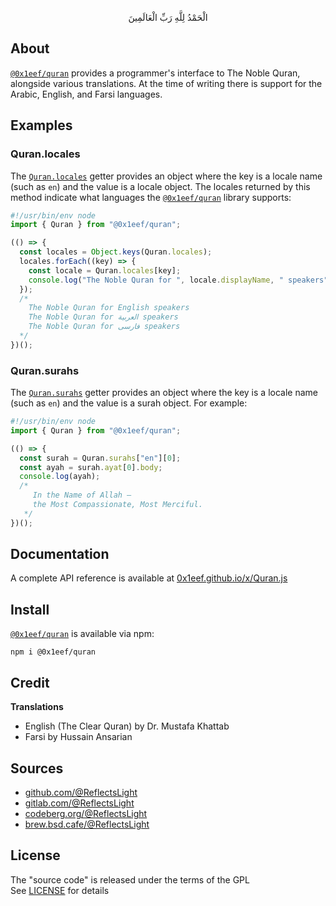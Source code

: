 <p align="center">
الْحَمْدُ لِلَّهِ رَبِّ الْعَالَمِينَ
</p>

## About

[`@0x1eef/quran`](https://www.npmjs.com/package/@0x1eef/quran)
provides a programmer's interface to The Noble Quran,
alongside various translations. At the time of writing
there is support for the Arabic, English, and Farsi languages.

## Examples

### Quran.locales

The
[`Quran.locales`](http://0x1eef.github.io/x/Quran.js/classes/Quran.html#locales)
getter provides an object where the
key is a locale name (such as `en`) and the value is a
locale object. The locales returned by this method indicate
what languages the
[`@0x1eef/quran`](https://www.npmjs.com/package/@0x1eef/quran)
library supports:

```typescript
#!/usr/bin/env node
import { Quran } from "@0x1eef/quran";

(() => {
  const locales = Object.keys(Quran.locales);
  locales.forEach((key) => {
    const locale = Quran.locales[key];
    console.log("The Noble Quran for ", locale.displayName, " speakers");
  });
  /*
    The Noble Quran for English speakers
    The Noble Quran for العربية speakers
    The Noble Quran for فارسی speakers
  */
})();
```

### Quran.surahs

The
[`Quran.surahs`](http://0x1eef.github.io/x/Quran.js/classes/Quran.html#surahs-1)
getter provides an object where the key
is a locale name (such as `en`) and the value is a surah
object. For example:

```typescript
#!/usr/bin/env node
import { Quran } from "@0x1eef/quran";

(() => {
  const surah = Quran.surahs["en"][0];
  const ayah = surah.ayat[0].body;
  console.log(ayah);
  /*
     In the Name of Allah —
     the Most Compassionate, Most Merciful.
   */
})();
```

## Documentation

A complete API reference is available at [0x1eef.github.io/x/Quran.js](https://0x1eef.github.io/x/Quran.js)

## Install

[`@0x1eef/quran`](https://www.npmjs.com/package/@0x1eef/quran)
is available via npm:

	npm i @0x1eef/quran

## Credit

**Translations**

* English (The Clear Quran) by Dr. Mustafa Khattab
* Farsi by Hussain Ansarian

## Sources

* [github.com/@ReflectsLight](https://github.com/ReflectsLight/Quran.js)
* [gitlab.com/@ReflectsLight](https://gitlab.com/ReflectsLight/Quran.js)
* [codeberg.org/@ReflectsLight](https://codeberg.org/ReflectsLight/Quran.js)
* [brew.bsd.cafe/@ReflectsLight](https://brew.bsd.cafe/ReflectsLight/Quran.js)

## License

The "source code" is released under the terms of the GPL <br>
See [LICENSE](./share/Quran/LICENSE) for details
